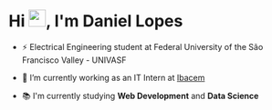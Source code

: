 <h1 align="left">Hi <img src="https://raw.githubusercontent.com/kaueMarques/kaueMarques/master/hi.gif" height="30px">, I'm Daniel Lopes</h1>

- ⚡ Electrical Engineering student at Federal University of the São Francisco Valley - UNIVASF

- 🌱 I’m currently working as an IT Intern at [Ibacem](https://www.ibacem.com.br)

- 📚 I'm currently studying **Web Development** and **Data Science**


  
  [//]: <> (<img align="center" alt="Dan-Python" height="30" width="40" src="https://cdn.jsdelivr.net/gh/devicons/devicon/icons/python/python-original.svg">
  <img align="center" alt="Dan-HTML" height="30" width="40" src="https://cdn.jsdelivr.net/gh/devicons/devicon/icons/html5/html5-plain-wordmark.svg">
  <img align="center" alt="Dan-CSS" height="30" width="40" src="https://cdn.jsdelivr.net/gh/devicons/devicon/icons/css3/css3-plain-wordmark.svg">
  <img align="center" alt="Dan-Js" height="30" width="40" src="https://cdn.jsdelivr.net/gh/devicons/devicon/icons/javascript/javascript-plain.svg">)
